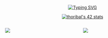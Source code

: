 <div align="center">
  
[![Typing SVG](https://readme-typing-svg.demolab.com?font=Fira+Code&weight=500&size=24&pause=1000&center=true&color=F73F21&random=false&width=435&lines=Hello%2C+There!+%F0%9F%AB%A1;his+is+Thomas+RIBALTA...;Nice+to+meet+you!+%F0%9F%98%80)](https://git.io/typing-svg)

[![thoribal's 42 stats](https://badge.mediaplus.ma/black/thoribal?1337Badge=off&UM6P=off)](https://github.com/oakoudad/badge42)

</div>

##

##
<img src="https://github-readme-stats.vercel.app/api?username=ThomasRibalta&show_icons=true&count_private=true&hide_border=true" align="left" />  

<div align="center"><img src="https://github-readme-stats.vercel.app/api/top-langs/?username=ThomasRibalta&hide_border=true&layout=compact" align="center" /></div>  
